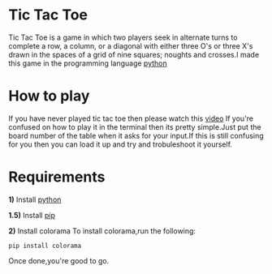 # Tic Tac Toe

Tic Tac Toe is a game in which two players seek in alternate turns to complete a row, a column, or a diagonal with either three O's or three X's drawn in the spaces of a grid of nine squares; noughts and crosses.I made this game in the programming language [python](https://www.python.org)

# How to play

If you have never played tic tac toe then please watch this [video](https://www.youtube.com/watch?v=3qzcAMShotQ&ab_channel=wikiHow) 
If you're confused on how to play it in the terminal then its pretty simple.Just put the board number of the table when it asks for your input.If this is still confusing for you then you can load it up and try and trobuleshoot it yourself.

# Requirements

**1)** Install [python](https://www.python.org) 

**1.5)** Install  [pip](https://pip.pypa.io/en/stable/installation/)

**2)** Install colorama
To install colorama,run the following:
```
pip install colorama
```

Once done,you're good to go.
 
